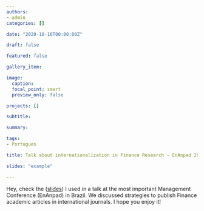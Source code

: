 ```yaml
---
authors:
- admin
categories: []

date: "2020-10-16T00:00:00Z"

draft: false

featured: false

gallery_item:

image:
  caption: 
  focal_point: smart
  preview_only: false

projects: []

subtitle: 

summary: 

tags: 
- Portugues

title: Talk about internationalization in Finance Research - EnAnpad 2020

slides: "example"

---
```


Hey, check the ([slides](https://zenodo.org/record/4096078)) I used in a talk at the most important Management Conference (EnAnpad) in Brazil. We discussed strategies to publish Finance academic articles in international journals. I hope you enjoy it!


